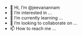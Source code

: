 - 👋 Hi, I’m @jeevanannam
- 👀 I’m interested in ...
- 🌱 I’m currently learning ...
- 💞️ I’m looking to collaborate on ...
- 📫 How to reach me ...

<!---
jeevanannam/jeevanannam is a ✨ special ✨ repository because its `README.md` (this file) appears on your GitHub profile.
You can click the Preview link to take a look at your changes.
--->
